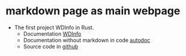 # markdown page as main webpage

- The first project WDInfo in Rust.
  - Documentation [WDInfo](rust_wdinfo/doc/settings.html)
  - Documentation without markdown in code [autodoc](rust_wdinfo/autodoc/settings.html)
  - Source code in [github](https://github.com/sinnud/rustbook/tree/postgresql)